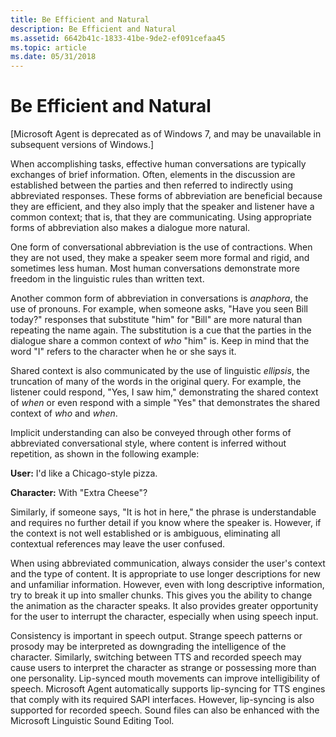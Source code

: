 ```yaml
---
title: Be Efficient and Natural
description: Be Efficient and Natural
ms.assetid: 6642b41c-1833-41be-9de2-ef091cefaa45
ms.topic: article
ms.date: 05/31/2018
---
```


# Be Efficient and Natural

\[Microsoft Agent is deprecated as of Windows 7, and may be unavailable in subsequent versions of Windows.\]

When accomplishing tasks, effective human conversations are typically exchanges of brief information. Often, elements in the discussion are established between the parties and then referred to indirectly using abbreviated responses. These forms of abbreviation are beneficial because they are efficient, and they also imply that the speaker and listener have a common context; that is, that they are communicating. Using appropriate forms of abbreviation also makes a dialogue more natural.

One form of conversational abbreviation is the use of contractions. When they are not used, they make a speaker seem more formal and rigid, and sometimes less human. Most human conversations demonstrate more freedom in the linguistic rules than written text.

Another common form of abbreviation in conversations is *anaphora*, the use of pronouns. For example, when someone asks, "Have you seen Bill today?" responses that substitute "him" for "Bill" are more natural than repeating the name again. The substitution is a cue that the parties in the dialogue share a common context of *who* "him" is. Keep in mind that the word "I" refers to the character when he or she says it.

Shared context is also communicated by the use of linguistic *ellipsis*, the truncation of many of the words in the original query. For example, the listener could respond, "Yes, I saw him," demonstrating the shared context of *when* or even respond with a simple "Yes" that demonstrates the shared context of *who* and *when*.

Implicit understanding can also be conveyed through other forms of abbreviated conversational style, where content is inferred without repetition, as shown in the following example:

**User:** I'd like a Chicago-style pizza.

**Character:** With "Extra Cheese"?

Similarly, if someone says, "It is hot in here," the phrase is understandable and requires no further detail if you know where the speaker is. However, if the context is not well established or is ambiguous, eliminating all contextual references may leave the user confused.

When using abbreviated communication, always consider the user's context and the type of content. It is appropriate to use longer descriptions for new and unfamiliar information. However, even with long descriptive information, try to break it up into smaller chunks. This gives you the ability to change the animation as the character speaks. It also provides greater opportunity for the user to interrupt the character, especially when using speech input.

Consistency is important in speech output. Strange speech patterns or prosody may be interpreted as downgrading the intelligence of the character. Similarly, switching between TTS and recorded speech may cause users to interpret the character as strange or possessing more than one personality. Lip-synced mouth movements can improve intelligibility of speech. Microsoft Agent automatically supports lip-syncing for TTS engines that comply with its required SAPI interfaces. However, lip-syncing is also supported for recorded speech. Sound files can also be enhanced with the Microsoft Linguistic Sound Editing Tool.

 

 




